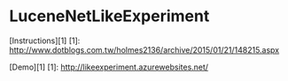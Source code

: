 # LuceneNetLikeExperiment

[Instructions][1] 
[1]: http://www.dotblogs.com.tw/holmes2136/archive/2015/01/21/148215.aspx

[Demo][1] 
[1]: http://likeexperiment.azurewebsites.net/
